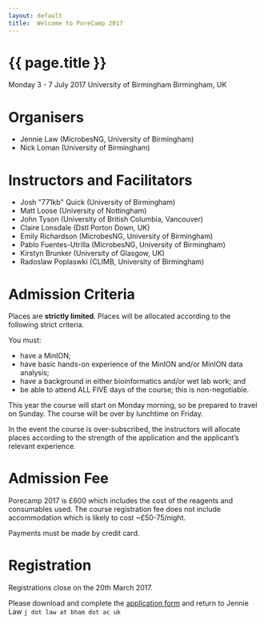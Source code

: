 ```yaml
---
layout: default
title:  Welcome to PoreCamp 2017
---
```


# {{ page.title }}

Monday 3 - 7 July 2017
University of Birmingham
Birmingham, UK

# Organisers

  - Jennie Law (MicrobesNG, University of Birmingham)
  - Nick Loman (University of Birmingham)

# Instructors and Facilitators

  - Josh "771kb" Quick (University of Birmingham)
  - Matt Loose (University of Nottingham)
  - John Tyson (University of British Columbia, Vancouver)
  - Claire Lonsdale (Dstl Porton Down, UK)
  - Emily Richardson (MicrobesNG, University of Birmingham)
  - Pablo Fuentes-Utrilla (MicrobesNG, University of Birmingham)
  - Kirstyn Brunker (University of Glasgow, UK)
  - Radoslaw Poplaswki (CLIMB, University of Birmingham)

# Admission Criteria

Places are **strictly limited**. Places will be allocated according to the following strict criteria.

You must:

- have a MinION;
- have basic hands-on experience of the MinION and/or MinION data analysis;
- have a background in either bioinformatics and/or wet lab work; and
- be able to attend ALL FIVE days of the course; this is non-negotiable.

This year the course will start on Monday morning, so be prepared to travel on Sunday. The course
will be over by lunchtime on Friday.

In the event the course is over-subscribed, the instructors will allocate places according to the strength of the application and the applicant’s relevant experience.

# Admission Fee 

Porecamp 2017 is £600 which includes the cost of the reagents and consumables used.
The course registration fee does not include accommodation which is likely to cost
~£50-75/night.

Payments must be made by credit card.

# Registration

Registrations close on the 20th March 2017.

Please download and complete the <a href="PorecampApplicationForm2017.docx">application form</a> and return
to Jennie Law ```j dot law at bham dot ac uk```

